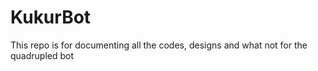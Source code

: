 # KukurBot
This repo is for documenting all the codes, designs and what not for the quadrupled bot 

